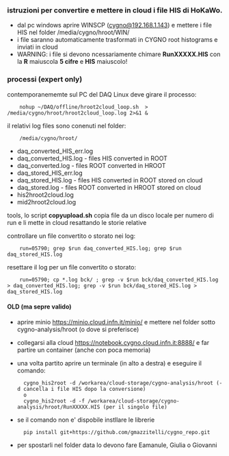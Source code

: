 ### istruzioni per convertire e mettere in cloud i file HIS di HoKaWo.

* dal pc windows aprire WINSCP (cygno@192.168.1.143) e mettere i file HIS nel folder /media/cygno/hroot/WIN/
* i file saranno automaticamente trasformati in CYGNO root histograms e inviati in cloud
* WARNING: i file si devono ncessariamente chimare **RunXXXXX.HIS** con la **R** maiuscola **5 cifre** e **HIS** maiuscolo!


### processi (expert only) ###

contemporanememte sul PC del DAQ Linux deve girare il processo:

        nohup ~/DAQ/offline/hroot2cloud_loop.sh  > /media/cygno/hroot/hroot2cloud_loop.log 2>&1 &
        
il relativi log files sono conenuti nel folder:

        /media/cygno/hroot/

* daq_converted_HIS_err.log
* daq_converted_HIS.log - files HIS converted in ROOT
* daq_converted.log - files ROOT converted in HROOT
* daq_stored_HIS_err.log
* daq_stored_HIS.log - files HIS converted in ROOT stored on cloud
* daq_stored.log - files ROOT converted in HROOT stored on cloud
* his2hroot2cloud.log
* mid2hroot2cloud.log

tools, lo script **copyupload.sh** copia file da un disco locale per numero di run e li mette in cloud resattando le storie relative 

controllare un file  convertito o storato nei log:

        run=05790; grep $run daq_converted_HIS.log; grep $run daq_stored_HIS.log
        
resettare il log per un file convertito o storato:

        run=05790; cp *.log bck/ ; grep -v $run bck/daq_converted_HIS.log > daq_converted_HIS.log; grep -v $run bck/daq_stored_HIS.log > daq_stored_HIS.log


#### OLD (ma sepre valido)

* aprire minio https://minio.cloud.infn.it/minio/ e mettere nel folder  sotto cygno-analysis/hroot (o dove si preferisce)
* collegarsi alla cloud https://notebook.cygno.cloud.infn.it:8888/ e far partire un container (anche con poca memoria) 
* una volta partito aprire un terminale (in alto a destra) e eseguire il comando:

        cygno_his2root -d /workarea/cloud-storage/cygno-analysis/hroot (-d cancella i file HIS dopo la conversione)
        o
        cygno_his2root -d -f /workarea/cloud-storage/cygno-analysis/hroot/RunXXXXX.HIS (per il singolo file)
  
* se il comando non e' dispobile instllare le librerie 

        pip install git+https://github.com/gmazzitelli/cygno_repo.git

* per spostarli nel folder data lo devono fare Eamanule, Giulia o Giovanni
